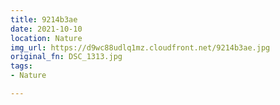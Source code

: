 ```yaml
---
title: 9214b3ae
date: 2021-10-10
location: Nature
img_url: https://d9wc88udlq1mz.cloudfront.net/9214b3ae.jpg
original_fn: DSC_1313.jpg
tags:
- Nature

---
```

